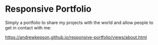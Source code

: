 # Responsive Portfolio

Simply a portfolio to share my projects with the world and allow people to get in contact with me:

https://andrewkepson.github.io/responsive-portfolio/views/about.html

